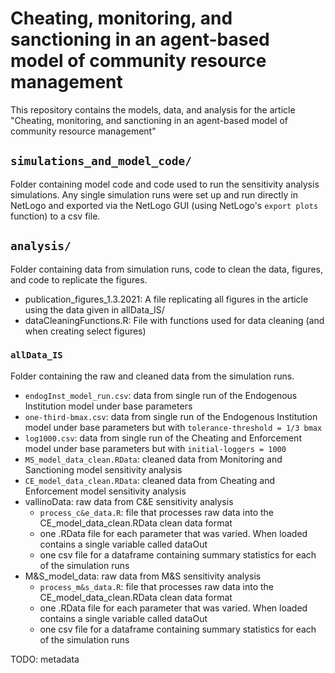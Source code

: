 # Cheating, monitoring, and sanctioning in an agent-based model of community resource management

This repository contains the models, data, and analysis for the article "Cheating, monitoring, and sanctioning in an agent-based model of community resource management" 

## `simulations_and_model_code/`
Folder containing model code and code used to run the sensitivity analysis simulations. Any single simulation runs were set up and run directly in NetLogo and exported via the NetLogo GUI (using NetLogo's `export plots` function) to a csv file. 

## `analysis/` 
Folder containing data from simulation runs, code to clean the data, figures, and code to replicate the figures. 

- publication_figures_1.3.2021: A file replicating all figures in the article using the data given in allData_IS/
- dataCleaningFunctions.R: File with functions used for data cleaning (and when creating select figures) 

### `allData_IS`
Folder containing the raw and cleaned data from the simulation runs. 

- `endogInst_model_run.csv`: data from single run of the Endogenous Institution model under base parameters
- `one-third-bmax.csv`: data from single run of the Endogenous Institution model under base parameters but with `tolerance-threshold = 1/3 bmax`
- `log1000.csv`: data from single run of the Cheating and Enforcement model under base parameters but with `initial-loggers = 1000`
- `MS_model_data_clean.RData`: cleaned data from Monitoring and Sanctioning model sensitivity analysis 
- `CE_model_data_clean.RData`: cleaned data from Cheating and Enforcement model sensitivity analysis 
- vallinoData: raw data from C&E sensitivity analysis
   - `process_c&e_data.R`: file that processes raw data into the CE_model_data_clean.RData clean data format 
   - one .RData file for each parameter that was varied. When loaded contains a single variable called dataOut
   - one csv file for a dataframe containing summary statistics for each of the simulation runs
- M&S_model_data: raw data from M&S sensitivity analysis
   - `process_m&s_data.R`: file that processes raw data into the CE_model_data_clean.RData clean data format 
   - one .RData file for each parameter that was varied. When loaded contains a single variable called dataOut
   - one csv file for a dataframe containing summary statistics for each of the simulation runs




TODO: metadata 
